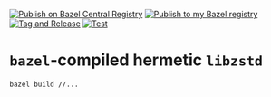 [![Publish on Bazel Central Registry](https://github.com/filmil/bazel_libzstd/actions/workflows/publish-bcr.yml/badge.svg)](https://github.com/filmil/bazel_libzstd/actions/workflows/publish-bcr.yml)
[![Publish to my Bazel registry](https://github.com/filmil/bazel_libzstd/actions/workflows/publish.yml/badge.svg)](https://github.com/filmil/bazel_libzstd/actions/workflows/publish.yml)
[![Tag and Release](https://github.com/filmil/bazel_libzstd/actions/workflows/tag-and-release.yml/badge.svg)](https://github.com/filmil/bazel_libzstd/actions/workflows/tag-and-release.yml)
[![Test](https://github.com/filmil/bazel_libzstd/actions/workflows/test.yml/badge.svg)](https://github.com/filmil/bazel_libzstd/actions/workflows/test.yml)

# `bazel`-compiled hermetic `libzstd`

```
bazel build //...
```